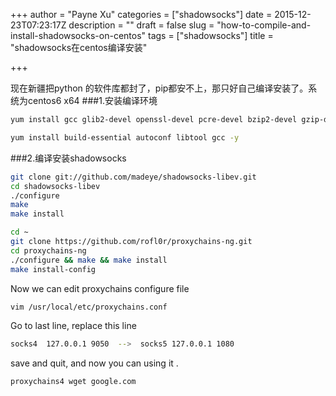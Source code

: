 +++
author = "Payne Xu"
categories = ["shadowsocks"]
date = 2015-12-23T07:23:17Z
description = ""
draft = false
slug = "how-to-compile-and-install-shadowsocks-on-centos"
tags = ["shadowsocks"]
title = "shadowsocks在centos编译安装"

+++


现在新疆把python 的软件库都封了，pip都安不上，那只好自己编译安装了。系统为centos6 x64
###1.安装编译环境

```bash
yum install gcc glib2-devel openssl-devel pcre-devel bzip2-devel gzip-devel zlib-devel 

yum install build-essential autoconf libtool gcc -y 
```
<!--more-->
###2.编译安装shadowsocks
```bash
git clone git://github.com/madeye/shadowsocks-libev.git
cd shadowsocks-libev
./configure
make 
make install
```



```bash
cd ~
git clone https://github.com/rofl0r/proxychains-ng.git 
cd proxychains-ng 
./configure && make && make install  
make install-config
```
Now we can edit proxychains configure file 

```bash
vim /usr/local/etc/proxychains.conf
```

Go to last line, replace this line  

```bash
socks4  127.0.0.1 9050  -->  socks5 127.0.0.1 1080
```
 

save and quit, and now you can using it .

```bash
proxychains4 wget google.com
```
